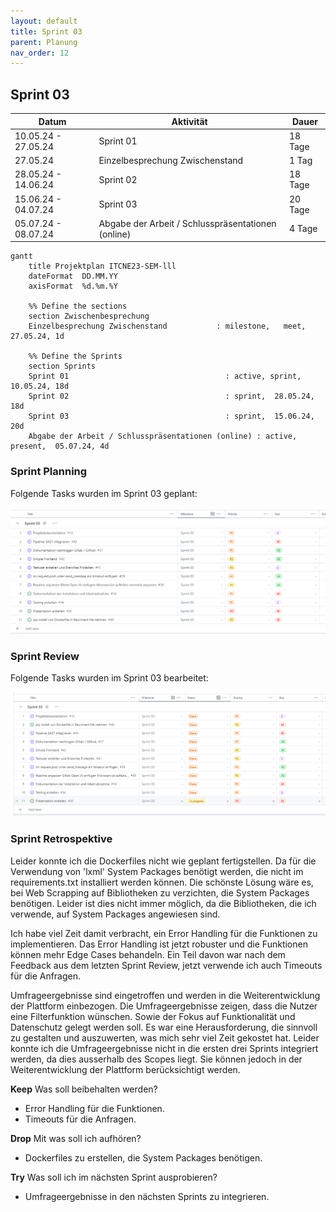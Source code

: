 ```yaml
---
layout: default
title: Sprint 03
parent: Planung
nav_order: 12
---
```


## Sprint 03

| Datum                  | Aktivität                                            | Dauer      |
|-----------------------|------------------------------------------------------|------------|
| 10.05.24 - 27.05.24   | Sprint 01                                            | 18 Tage    |
| 27.05.24              | Einzelbesprechung Zwischenstand                      | 1 Tag      |
| 28.05.24 - 14.06.24   | Sprint 02                                            | 18 Tage    |
| 15.06.24 - 04.07.24   | Sprint 03                                            | 20 Tage    |
| 05.07.24 - 08.07.24   | Abgabe der Arbeit / Schlusspräsentationen (online)   | 4 Tage     |

```mermaid
gantt
    title Projektplan ITCNE23-SEM-lll
    dateFormat  DD.MM.YY
    axisFormat  %d.%m.%Y

    %% Define the sections
    section Zwischenbesprechung
    Einzelbesprechung Zwischenstand           : milestone,   meet,         27.05.24, 1d

    %% Define the Sprints
    section Sprints
    Sprint 01                                   : active, sprint,  10.05.24, 18d
    Sprint 02                                   : sprint,  28.05.24, 18d
    Sprint 03                                   : sprint,  15.06.24, 20d
    Abgabe der Arbeit / Schlusspräsentationen (online) : active, present,  05.07.24, 4d

```

### Sprint Planning

Folgende Tasks wurden im Sprint 03 geplant:

![Sprint Planning](../img/sprint_03.png)

### Sprint Review

Folgende Tasks wurden im Sprint 03 bearbeitet:

![Sprint Planning](../img/sprint_03_ende.png)

### Sprint Retrospektive

Leider konnte ich die Dockerfiles nicht wie geplant fertigstellen. Da für die Verwendung von 'lxml' System Packages benötigt werden, die nicht im requirements.txt installiert werden können.
Die schönste Lösung wäre es, bei Web Scrapping auf Bibliotheken zu verzichten, die System Packages benötigen. Leider ist dies nicht immer möglich, da die Bibliotheken, die ich verwende, auf System Packages angewiesen sind.

Ich habe viel Zeit damit verbracht, ein Error Handling für die Funktionen zu implementieren. Das Error Handling ist jetzt robuster und die Funktionen können mehr Edge Cases behandeln. Ein Teil davon war nach dem Feedback aus dem letzten Sprint Review, jetzt verwende ich auch Timeouts für die Anfragen.

Umfrageergebnisse sind eingetroffen und werden in die Weiterentwicklung der Plattform einbezogen. Die Umfrageergebnisse zeigen, dass die Nutzer eine Filterfunktion wünschen.
Sowie der Fokus auf Funktionalität und Datenschutz gelegt werden soll.
Es war eine Herausforderung, die sinnvoll zu gestalten und auszuwerten, was mich sehr viel Zeit gekostet hat.
Leider konnte ich die Umfrageergebnisse nicht in die ersten drei Sprints integriert werden, da dies ausserhalb des Scopes liegt. Sie können jedoch in der Weiterentwicklung der Plattform berücksichtigt werden.

**Keep** Was soll beibehalten werden?

- Error Handling für die Funktionen.
- Timeouts für die Anfragen.

**Drop** Mit was soll ich aufhören?

- Dockerfiles zu erstellen, die System Packages benötigen.

**Try** Was soll ich im nächsten Sprint ausprobieren?

- Umfrageergebnisse in den nächsten Sprints zu integrieren.
